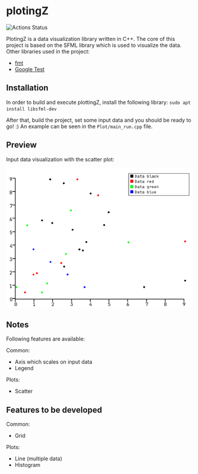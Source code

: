 # plotingZ
![Actions Status](https://github.com/zpervan/plotingZ/workflows/CI/badge.svg)

PlotingZ is a data visualization library written in C++. The core of this project is based on the SFML library 
which is used to visualize the data.
Other libraries used in the project:
- [fmt](https://github.com/fmtlib/fmt)
- [Google Test](https://github.com/google/googletest)

## Installation
In order to build and execute plottingZ, install the following library:
`sudo apt install libsfml-dev` 

After that, build the project, set some input data and you should be ready to go! :)
An example can be seen in the `Plot/main_run.cpp` file.

## Preview
Input data visualization with the scatter plot:

![](Preview/plot_example.png)

## Notes
Following features are available:

Common:
* Axis which scales on input data
* Legend

Plots:
* Scatter

## Features to be developed
Common:
* Grid

Plots:
* Line (multiple data)
* Histogram
